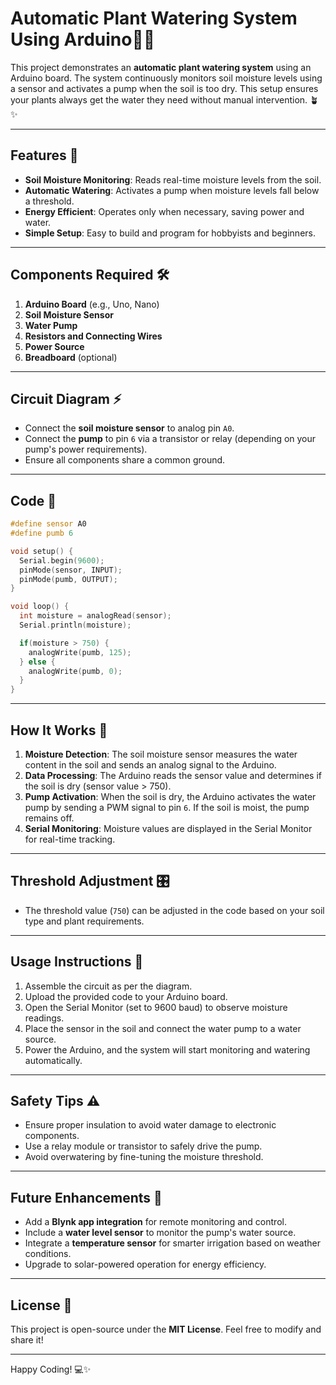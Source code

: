 # Automatic Plant Watering System Using Arduino🌱💧

This project demonstrates an **automatic plant watering system** using an Arduino board. The system continuously monitors soil moisture levels using a sensor and activates a pump when the soil is too dry. This setup ensures your plants always get the water they need without manual intervention. 🪴✨

---

## Features 🚀
- **Soil Moisture Monitoring**: Reads real-time moisture levels from the soil.
- **Automatic Watering**: Activates a pump when moisture levels fall below a threshold.
- **Energy Efficient**: Operates only when necessary, saving power and water.
- **Simple Setup**: Easy to build and program for hobbyists and beginners.

---

## Components Required 🛠️

1. **Arduino Board** (e.g., Uno, Nano)  
2. **Soil Moisture Sensor**  
3. **Water Pump**  
4. **Resistors and Connecting Wires**  
5. **Power Source**  
6. **Breadboard** (optional)

---

## Circuit Diagram ⚡

- Connect the **soil moisture sensor** to analog pin `A0`.
- Connect the **pump** to pin `6` via a transistor or relay (depending on your pump's power requirements).
- Ensure all components share a common ground.

---

## Code 📜
```cpp
#define sensor A0
#define pumb 6

void setup() {
  Serial.begin(9600);
  pinMode(sensor, INPUT);
  pinMode(pumb, OUTPUT);
}

void loop() {
  int moisture = analogRead(sensor);
  Serial.println(moisture);

  if(moisture > 750) {
    analogWrite(pumb, 125);
  } else {
    analogWrite(pumb, 0);
  }
}
```

---

## How It Works 🌟
1. **Moisture Detection**: The soil moisture sensor measures the water content in the soil and sends an analog signal to the Arduino.
2. **Data Processing**: The Arduino reads the sensor value and determines if the soil is dry (sensor value > 750).
3. **Pump Activation**: When the soil is dry, the Arduino activates the water pump by sending a PWM signal to pin `6`. If the soil is moist, the pump remains off.
4. **Serial Monitoring**: Moisture values are displayed in the Serial Monitor for real-time tracking.

---

## Threshold Adjustment 🎛️
- The threshold value (`750`) can be adjusted in the code based on your soil type and plant requirements.

---

## Usage Instructions 📖
1. Assemble the circuit as per the diagram.
2. Upload the provided code to your Arduino board.
3. Open the Serial Monitor (set to 9600 baud) to observe moisture readings.
4. Place the sensor in the soil and connect the water pump to a water source.
5. Power the Arduino, and the system will start monitoring and watering automatically.

---

## Safety Tips ⚠️
- Ensure proper insulation to avoid water damage to electronic components.
- Use a relay module or transistor to safely drive the pump.
- Avoid overwatering by fine-tuning the moisture threshold.

---

## Future Enhancements 🌈
- Add a **Blynk app integration** for remote monitoring and control.
- Include a **water level sensor** to monitor the pump's water source.
- Integrate a **temperature sensor** for smarter irrigation based on weather conditions.
- Upgrade to solar-powered operation for energy efficiency.

---

## License 📄
This project is open-source under the **MIT License**. Feel free to modify and share it!

---

Happy Coding! 💻✨

